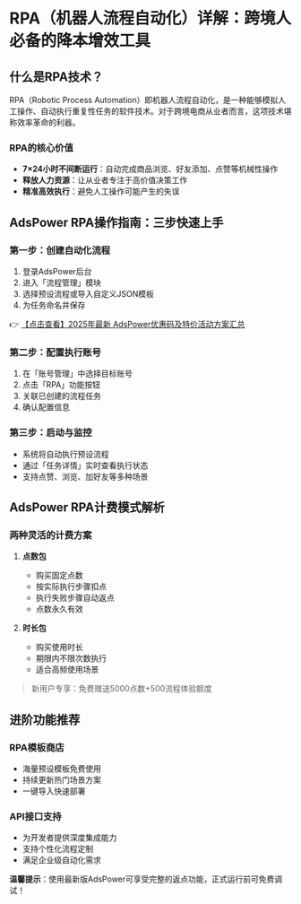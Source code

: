 # RPA（机器人流程自动化）详解：跨境人必备的降本增效工具

## 什么是RPA技术？

RPA（Robotic Process Automation）即机器人流程自动化，是一种能够模拟人工操作、自动执行重复性任务的软件技术。对于跨境电商从业者而言，这项技术堪称效率革命的利器。

### RPA的核心价值
- **7×24小时不间断运行**：自动完成商品浏览、好友添加、点赞等机械性操作
- **释放人力资源**：让从业者专注于高价值决策工作
- **精准高效执行**：避免人工操作可能产生的失误

## AdsPower RPA操作指南：三步快速上手

### 第一步：创建自动化流程
1. 登录AdsPower后台
2. 进入「流程管理」模块
3. 选择预设流程或导入自定义JSON模板
4. 为任务命名并保存

👉 [【点击查看】2025年最新 AdsPower优惠码及特价活动方案汇总](https://bit.ly/adspower_free)

### 第二步：配置执行账号
1. 在「账号管理」中选择目标账号
2. 点击「RPA」功能按钮
3. 关联已创建的流程任务
4. 确认配置信息

### 第三步：启动与监控
- 系统将自动执行预设流程
- 通过「任务详情」实时查看执行状态
- 支持点赞、浏览、加好友等多种场景

## AdsPower RPA计费模式解析

### 两种灵活的计费方案
1. **点数包**
   - 购买固定点数
   - 按实际执行步骤扣点
   - 执行失败步骤自动返点
   - 点数永久有效

2. **时长包**
   - 购买使用时长
   - 期限内不限次数执行
   - 适合高频使用场景

> 新用户专享：免费赠送5000点数+500流程体验额度

## 进阶功能推荐

### RPA模板商店
- 海量预设模板免费使用
- 持续更新热门场景方案
- 一键导入快速部署

### API接口支持
- 为开发者提供深度集成能力
- 支持个性化流程定制
- 满足企业级自动化需求

**温馨提示**：使用最新版AdsPower可享受完整的返点功能，正式运行前可免费调试！